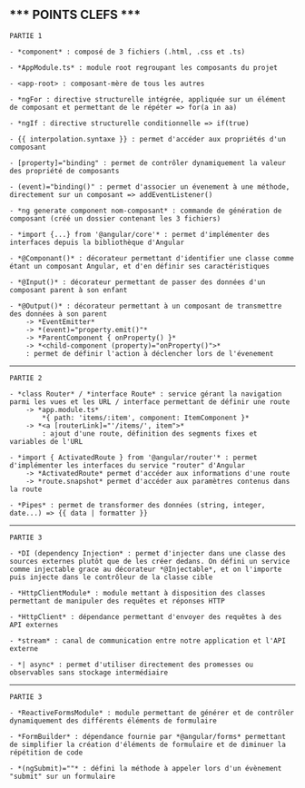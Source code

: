 
*** POINTS CLEFS ***
--------------------

`PARTIE 1`

    - *component* : composé de 3 fichiers (.html, .css et .ts)

    - *AppModule.ts* : module root regroupant les composants du projet

    - <app-root> : composant-mère de tous les autres

    - *ngFor : directive structurelle intégrée, appliquée sur un élément de composant et permettant de le répéter => for(a in aa)

    - *ngIf : directive structurelle conditionnelle => if(true)

    - {{ interpolation.syntaxe }} : permet d'accéder aux propriétés d'un composant

    - [property]="binding" : permet de contrôler dynamiquement la valeur des propriété de composants

    - (event)="binding()" : permet d'associer un évenement à une méthode, directement sur un composant => addEventListener()

    - *ng generate component nom-composant* : commande de génération de composant (créé un dossier contenant les 3 fichiers)

    - *import {...} from '@angular/core'* : permet d'implémenter des interfaces depuis la bibliothèque d'Angular

    - *@Componant()* : décorateur permettant d'identifier une classe comme étant un composant Angular, et d'en définir ses caractéristiques

    - *@Input()* : décorateur permettant de passer des données d'un composant parent à son enfant

    - *@Output()* : décorateur permettant à un composant de transmettre des données à son parent
        -> *EventEmitter* 
        -> *(event)="property.emit()"* 
        -> *ParentComponent { onProperty() }*
        -> *<child-component (property)="onProperty()">*
        : permet de définir l'action à déclencher lors de l'évenement

----------
`PARTIE 2`

    - *class Router* / *interface Route* : service gérant la navigation parmi les vues et les URL / interface permettant de définir une route
        -> *app.module.ts* 
            *{ path: 'items/:item', component: ItemComponent }*
        -> *<a [routerLink]="'/items/', item">*
            : ajout d'une route, définition des segments fixes et variables de l'URL

    - *import { ActivatedRoute } from '@angular/router'* : permet d'implémenter les interfaces du service "router" d'Angular
        -> *ActivatedRoute* permet d'accéder aux informations d'une route
        -> *route.snapshot* permet d'accéder aux paramètres contenus dans la route
    
    - *Pipes* : permet de transformer des données (string, integer, date...) => {{ data | formatter }}

----------
`PARTIE 3`

    - *DI (dependency Injection* : permet d'injecter dans une classe des sources externes plutôt que de les créer dedans. On défini un service comme injectable grace au décorateur *@Injectable*, et on l'importe puis injecte dans le contrôleur de la classe cible

    - *HttpClientModule* : module mettant à disposition des classes permettant de manipuler des requêtes et réponses HTTP

    - *HttpClient* : dépendance permettant d'envoyer des requêtes à des API externes

    - *stream* : canal de communication entre notre application et l'API externe

    - *| async* : permet d'utiliser directement des promesses ou observables sans stockage intermédiaire

----------
`PARTIE 3`

    - *ReactiveFormsModule* : module permettant de générer et de contrôler dynamiquement des différents éléments de formulaire 

    - *FormBuilder* : dépendance fournie par *@angular/forms* permettant de simplifier la création d'éléments de formulaire et de diminuer la répétition de code

    - *(ngSubmit)=""* : défini la méthode à appeler lors d'un évènement "submit" sur un formulaire

